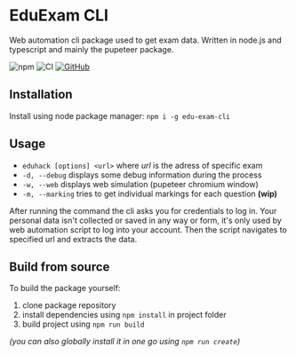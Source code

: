 # EduExam CLI
Web automation cli package used to get exam data. Written in node.js and typescript and mainly the pupeteer package.

![npm](https://img.shields.io/npm/v/edu-exam-cli?color=green)
![CI](https://github.com/lampask/EduCli/workflows/Node.js%20CI/badge.svg?branch=master)
[![GitHub](https://img.shields.io/github/license/lampask/EduCli)](https://opensource.org/licenses/MIT)
## Installation
Install using node package manager: ```npm i -g edu-exam-cli```

## Usage
- `eduhack [options] <url>` where *url* is the adress of specific exam
- `-d, --debug` displays some debug information during the process
- `-w, --web` displays web simulation (pupeteer chromium window)
- `-m, --marking` tries to get individual markings for each question **(wip)**

After running the command the cli asks you for credentials to log in. Your personal data isn't collected or saved in any way or form, it's only used by web automation script to log into your account. Then the script navigates to specified url and extracts the data.

## Build from source
To build the package yourself:
1. clone package repository
2. install dependencies using `npm install` in project folder
3. build project using `npm run build`

*(you can also globally install it in one go using `npm run create`)*